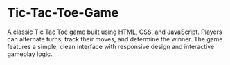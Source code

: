 # Tic-Tac-Toe-Game
A classic Tic Tac Toe game built using HTML, CSS, and JavaScript. Players can alternate turns, track their moves, and determine the winner. The game features a simple, clean interface with responsive design and interactive gameplay logic.
